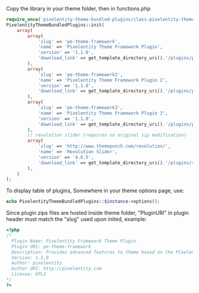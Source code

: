 Copy the library in your theme folder, then in functions.php

```php
require_once('pixelentity-theme-bundled-plugins/class-pixelentity-theme-bundled-plugins.php');
PixelentityThemeBundledPlugins::init(
	array(
		array(
			'slug' => 'pe-theme-framework',
			'name' => 'Pixelentity Theme Framework Plugin',
			'version' => '1.1.0',
			'download_link' => get_template_directory_uri().'/plugins/pe-theme-framework.zip'
		),
		array(
			'slug' => 'pe-theme-framework2',
			'name' => 'Pixelentity Theme Framework Plugin 2',
			'version' => '1.1.0',
			'download_link' => get_template_directory_uri().'/plugins/pe-theme-framework2.zip'
		),
		array(
			'slug' => 'pe-theme-framework3',
			'name' => 'Pixelentity Theme Framework Plugin 3',
			'version' => '1.1.0',
			'download_link' => get_template_directory_uri().'/plugins/pe-theme-framework3.zip'
		),
		// revolution slider (requires no original zip modification)
		array(
			'slug' => 'http://www.themepunch.com/revolution/',
			'name' => 'Revolution Slider',
			'version' => '4.6.5',
			'download_link' => get_template_directory_uri().'/plugins/revslider_v4.6.5.zip',
		),
	)
);
```

To display table of plugins, Somewhere in your theme options page, use:

```php
echo PixelentityThemeBundledPlugins::$instance->options();
```

Since plugin zips files are hosted inside theme folder, "PluginURI" in plugin header must match the "slug" used upon inited, example:

```php
<?php
/*
  Plugin Name: Pixelentity Framework Theme Plugin
  Plugin URI: pe-theme-framework
  Description: Provides advanced features to theme based on the Pixelentity Theme Framework
  Version: 1.1.0
  Author: pixelentity
  Author URI: http://pixelentity.com
  License: GPL2
*/
?>
```

